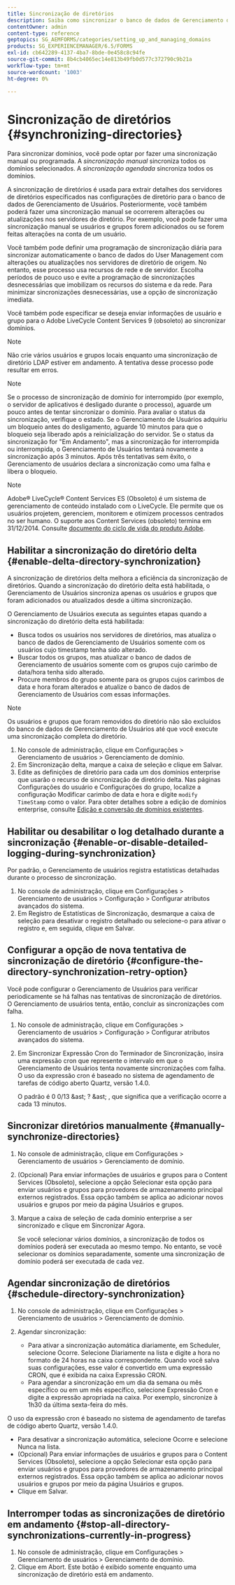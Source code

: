 ```yaml
---
title: Sincronização de diretórios
description: Saiba como sincronizar o banco de dados de Gerenciamento de usuários com alterações nos servidores de diretório de origem usando a sincronização manual ou agendada.
contentOwner: admin
content-type: reference
geptopics: SG_AEMFORMS/categories/setting_up_and_managing_domains
products: SG_EXPERIENCEMANAGER/6.5/FORMS
exl-id: cb642289-4137-4ba7-8bde-0e458c8c94fe
source-git-commit: 8b4cb4065ec14e813b49fb0d577c372790c9b21a
workflow-type: tm+mt
source-wordcount: '1003'
ht-degree: 0%

---
```


# Sincronização de diretórios {#synchronizing-directories}

Para sincronizar domínios, você pode optar por fazer uma sincronização manual ou programada. A *sincronização manual* sincroniza todos os domínios selecionados. A *sincronização agendada* sincroniza todos os domínios.

A sincronização de diretórios é usada para extrair detalhes dos servidores de diretórios especificados nas configurações de diretório para o banco de dados de Gerenciamento de Usuários. Posteriormente, você também poderá fazer uma sincronização manual se ocorrerem alterações ou atualizações nos servidores de diretório. Por exemplo, você pode fazer uma sincronização manual se usuários e grupos forem adicionados ou se forem feitas alterações na conta de um usuário.

Você também pode definir uma programação de sincronização diária para sincronizar automaticamente o banco de dados do User Management com alterações ou atualizações nos servidores de diretório de origem. No entanto, esse processo usa recursos de rede e de servidor. Escolha períodos de pouco uso e evite a programação de sincronizações desnecessárias que imobilizam os recursos do sistema e da rede. Para minimizar sincronizações desnecessárias, use a opção de sincronização imediata.

Você também pode especificar se deseja enviar informações de usuário e grupo para o Adobe LiveCycle Content Services 9 (obsoleto) ao sincronizar domínios.

>[!NOTE]
>
>Não crie vários usuários e grupos locais enquanto uma sincronização de diretório LDAP estiver em andamento. A tentativa desse processo pode resultar em erros.

>[!NOTE]
>
>Se o processo de sincronização de domínio for interrompido (por exemplo, o servidor de aplicativos é desligado durante o processo), aguarde um pouco antes de tentar sincronizar o domínio. Para avaliar o status da sincronização, verifique o estado. Se o Gerenciamento de Usuários adquiriu um bloqueio antes do desligamento, aguarde 10 minutos para que o bloqueio seja liberado após a reinicialização do servidor. Se o status da sincronização for &quot;Em Andamento&quot;, mas a sincronização for interrompida ou interrompida, o Gerenciamento de Usuários tentará novamente a sincronização após 3 minutos. Após três tentativas sem êxito, o Gerenciamento de usuários declara a sincronização como uma falha e libera o bloqueio.

>[!NOTE]
>
>Adobe® LiveCycle® Content Services ES (Obsoleto) é um sistema de gerenciamento de conteúdo instalado com o LiveCycle. Ele permite que os usuários projetem, gerenciem, monitorem e otimizem processos centrados no ser humano. O suporte aos Content Services (obsoleto) termina em 31/12/2014. Consulte [documento do ciclo de vida do produto Adobe](https://www.adobe.com/support/products/enterprise/eol/eol_matrix.html).

## Habilitar a sincronização do diretório delta {#enable-delta-directory-synchronization}

A sincronização de diretórios delta melhora a eficiência da sincronização de diretórios. Quando a sincronização do diretório delta está habilitada, o Gerenciamento de Usuários sincroniza apenas os usuários e grupos que foram adicionados ou atualizados desde a última sincronização.

O Gerenciamento de Usuários executa as seguintes etapas quando a sincronização do diretório delta está habilitada:

* Busca todos os usuários nos servidores de diretórios, mas atualiza o banco de dados de Gerenciamento de Usuários somente com os usuários cujo timestamp tenha sido alterado.
* Buscar todos os grupos, mas atualizar o banco de dados de Gerenciamento de usuários somente com os grupos cujo carimbo de data/hora tenha sido alterado.
* Procure membros do grupo somente para os grupos cujos carimbos de data e hora foram alterados e atualize o banco de dados de Gerenciamento de Usuários com essas informações.

>[!NOTE]
>
>Os usuários e grupos que foram removidos do diretório não são excluídos do banco de dados de Gerenciamento de Usuários até que você execute uma sincronização completa do diretório.

1. No console de administração, clique em Configurações > Gerenciamento de usuários > Gerenciamento de domínio.
1. Em Sincronização delta, marque a caixa de seleção e clique em Salvar.
1. Edite as definições de diretório para cada um dos domínios enterprise que usarão o recurso de sincronização de diretório delta. Nas páginas Configurações do usuário e Configurações do grupo, localize a configuração Modificar carimbo de data e hora e digite `modify TimeStamp` como o valor. Para obter detalhes sobre a edição de domínios enterprise, consulte [Edição e conversão de domínios existentes](/help/forms/using/admin-help/editing-converting-existing-domains.md#editing-and-converting-existing-domains).

## Habilitar ou desabilitar o log detalhado durante a sincronização {#enable-or-disable-detailed-logging-during-synchronization}

Por padrão, o Gerenciamento de usuários registra estatísticas detalhadas durante o processo de sincronização.

1. No console de administração, clique em Configurações > Gerenciamento de usuários > Configuração > Configurar atributos avançados do sistema.
1. Em Registro de Estatísticas de Sincronização, desmarque a caixa de seleção para desativar o registro detalhado ou selecione-o para ativar o registro e, em seguida, clique em Salvar.

## Configurar a opção de nova tentativa de sincronização de diretório {#configure-the-directory-synchronization-retry-option}

Você pode configurar o Gerenciamento de Usuários para verificar periodicamente se há falhas nas tentativas de sincronização de diretórios. O Gerenciamento de usuários tenta, então, concluir as sincronizações com falha.

1. No console de administração, clique em Configurações > Gerenciamento de usuários > Configuração > Configurar atributos avançados do sistema.
1. Em Sincronizar Expressão Cron do Terminador de Sincronização, insira uma expressão cron que represente o intervalo em que o Gerenciamento de Usuários tenta novamente sincronizações com falha. O uso da expressão cron é baseado no sistema de agendamento de tarefas de código aberto Quartz, versão 1.4.0.

   O padrão é 0 0/13 &amp;ast; ? &amp;ast; , que significa que a verificação ocorre a cada 13 minutos.

## Sincronizar diretórios manualmente {#manually-synchronize-directories}

1. No console de administração, clique em Configurações > Gerenciamento de usuários > Gerenciamento de domínio.
1. (Opcional) Para enviar informações de usuários e grupos para o Content Services (Obsoleto), selecione a opção Selecionar esta opção para enviar usuários e grupos para provedores de armazenamento principal externos registrados. Essa opção também se aplica ao adicionar novos usuários e grupos por meio da página Usuários e grupos.
1. Marque a caixa de seleção de cada domínio enterprise a ser sincronizado e clique em Sincronizar Agora.

   Se você selecionar vários domínios, a sincronização de todos os domínios poderá ser executada ao mesmo tempo. No entanto, se você selecionar os domínios separadamente, somente uma sincronização de domínio poderá ser executada de cada vez.

## Agendar sincronização de diretórios {#schedule-directory-synchronization}

1. No console de administração, clique em Configurações > Gerenciamento de usuários > Gerenciamento de domínio.
1. Agendar sincronização:

   * Para ativar a sincronização automática diariamente, em Scheduler, selecione Ocorre. Selecione Diariamente na lista e digite a hora no formato de 24 horas na caixa correspondente. Quando você salva suas configurações, esse valor é convertido em uma expressão CRON, que é exibida na caixa Expressão CRON.
   * Para agendar a sincronização em um dia da semana ou mês específico ou em um mês específico, selecione Expressão Cron e digite a expressão apropriada na caixa. Por exemplo, sincronize à 1h30 da última sexta-feira do mês.

O uso da expressão cron é baseado no sistema de agendamento de tarefas de código aberto Quartz, versão 1.4.0.

* Para desativar a sincronização automática, selecione Ocorre e selecione Nunca na lista.
* (Opcional) Para enviar informações de usuários e grupos para o Content Services (Obsoleto), selecione a opção Selecionar esta opção para enviar usuários e grupos para provedores de armazenamento principal externos registrados. Essa opção também se aplica ao adicionar novos usuários e grupos por meio da página Usuários e grupos.
* Clique em Salvar.

## Interromper todas as sincronizações de diretório em andamento {#stop-all-directory-synchronizations-currently-in-progress}

1. No console de administração, clique em Configurações > Gerenciamento de usuários > Gerenciamento de domínio.
1. Clique em Abort. Este botão é exibido somente enquanto uma sincronização de diretório está em andamento.

